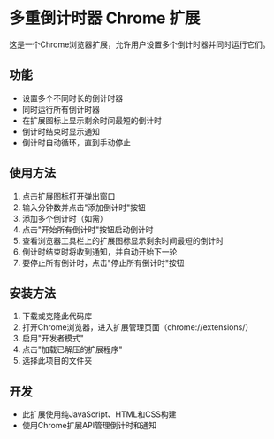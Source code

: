 # 多重倒计时器 Chrome 扩展

这是一个Chrome浏览器扩展，允许用户设置多个倒计时器并同时运行它们。

## 功能

- 设置多个不同时长的倒计时器
- 同时运行所有倒计时器
- 在扩展图标上显示剩余时间最短的倒计时
- 倒计时结束时显示通知
- 倒计时自动循环，直到手动停止

## 使用方法

1. 点击扩展图标打开弹出窗口
2. 输入分钟数并点击"添加倒计时"按钮
3. 添加多个倒计时（如需）
4. 点击"开始所有倒计时"按钮启动倒计时
5. 查看浏览器工具栏上的扩展图标显示剩余时间最短的倒计时
6. 倒计时结束时将收到通知，并自动开始下一轮
7. 要停止所有倒计时，点击"停止所有倒计时"按钮

## 安装方法

1. 下载或克隆此代码库
2. 打开Chrome浏览器，进入扩展管理页面（chrome://extensions/）
3. 启用"开发者模式"
4. 点击"加载已解压的扩展程序"
5. 选择此项目的文件夹

## 开发

- 此扩展使用纯JavaScript、HTML和CSS构建
- 使用Chrome扩展API管理倒计时和通知 